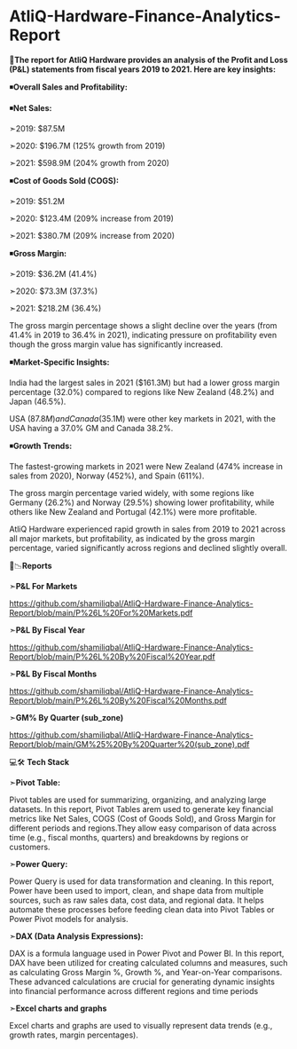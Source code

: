 # AtliQ-Hardware-Finance-Analytics-Report

📝**The report for AtliQ Hardware provides an analysis of the Profit and Loss (P&L) statements from fiscal years 2019 to 2021. Here are key insights:**

◾**Overall Sales and Profitability:**

◾**Net Sales:**

➣2019: $87.5M

➣2020: $196.7M (125% growth from 2019)

➣2021: $598.9M (204% growth from 2020)

◾**Cost of Goods Sold (COGS):**

➣2019: $51.2M

➣2020: $123.4M (209% increase from 2019)

➣2021: $380.7M (209% increase from 2020)

◾**Gross Margin:**

➣2019: $36.2M (41.4%)

➣2020: $73.3M (37.3%)

➣2021: $218.2M (36.4%)

The gross margin percentage shows a slight decline over the years (from 41.4% in 2019 to 36.4% in 2021), indicating pressure on profitability even though the gross margin value has significantly increased.

◾**Market-Specific Insights:**

India had the largest sales in 2021 ($161.3M) but had a lower gross margin percentage (32.0%) compared to regions like New Zealand (48.2%) and Japan (46.5%).

USA ($87.8M) and Canada ($35.1M) were other key markets in 2021, with the USA having a 37.0% GM and Canada 38.2%.

◾**Growth Trends:**

The fastest-growing markets in 2021 were New Zealand (474% increase in sales from 2020), Norway (452%), and Spain (611%).

The gross margin percentage varied widely, with some regions like Germany (26.2%) and Norway (29.5%) showing lower profitability, while others like New Zealand and Portugal (42.1%) were more profitable.

AtliQ Hardware experienced rapid growth in sales from 2019 to 2021 across all major markets, but profitability, as indicated by the gross margin percentage, varied significantly across regions and declined slightly overall.

📑📉**Reports**

➣**P&L For Markets**

https://github.com/shamiliqbal/AtliQ-Hardware-Finance-Analytics-Report/blob/main/P%26L%20For%20Markets.pdf

➣**P&L By Fiscal Year**

https://github.com/shamiliqbal/AtliQ-Hardware-Finance-Analytics-Report/blob/main/P%26L%20By%20Fiscal%20Year.pdf

➣**P&L By Fiscal Months**

https://github.com/shamiliqbal/AtliQ-Hardware-Finance-Analytics-Report/blob/main/P%26L%20By%20Fiscal%20Months.pdf

➣**GM% By Quarter (sub_zone)**

https://github.com/shamiliqbal/AtliQ-Hardware-Finance-Analytics-Report/blob/main/GM%25%20By%20Quarter%20(sub_zone).pdf

💻🛠️ **Tech Stack**

➣**Pivot Table:**

Pivot tables are used for summarizing, organizing, and analyzing large datasets. In this report, Pivot Tables arem used to generate key financial metrics like Net Sales, COGS (Cost of Goods Sold), and Gross Margin for different periods and regions​.They allow easy comparison of data across time (e.g., fiscal months, quarters) and breakdowns by regions or customers.

➣**Power Query:**

Power Query is used for data transformation and cleaning. In this report, Power have been used to import, clean, and shape data from multiple sources, such as raw sales data, cost data, and regional data. It helps automate these processes before feeding clean data into Pivot Tables or Power Pivot models for analysis​.

➣**DAX (Data Analysis Expressions):**

DAX is a formula language used in Power Pivot and Power BI. In this report, DAX have been utilized for creating calculated columns and measures, such as calculating Gross Margin %, Growth %, and Year-on-Year comparisons. These advanced calculations are crucial for generating dynamic insights into financial performance across different regions and time periods​

➣**Excel charts and graphs**

Excel charts and graphs are used to visually represent data trends (e.g., growth rates, margin percentages).


